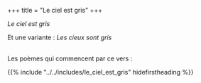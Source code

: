 +++
title = "Le ciel est gris"
+++

_Le ciel est gris_

Et une variante : _Les cieux sont gris_

 \
Les poèmes qui commencent par ce vers :

{{% include "../../includes/le_ciel_est_gris" hidefirstheading %}}
